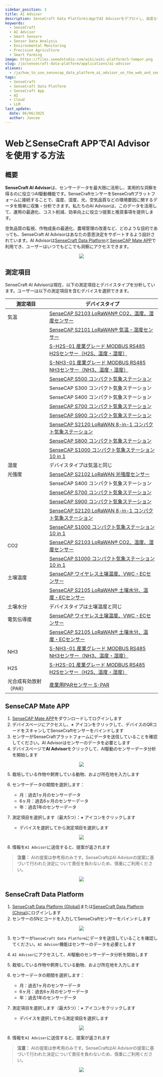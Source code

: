 ```yaml
---
sidebar_position: 3
title: AI Advisor
description: SenseCraft Data PlatformとAppでAI Advisorをデプロイし、高度なセンサーデータ分析を行う方法を学びます。監視を自動化し、運用を最適化し、AI駆動ソリューションで実用的な洞察を得ることができます。
keywords:
  - SenseCraft
  - AI Advisor
  - Smart Sensors
  - Sensor Data Analysis
  - Environmental Monitoring
  - Precision Agriculture
  - Smart Farming
image: https://files.seeedstudio.com/wiki/wiki-platform/S-tempor.png
slug: /ja/sensecraft-data-platform/applications/ai-advisor
aliases:
  - /ja/how_to_use_sensecap_data_platform_ai_advisor_on_the_web_and_sensecraft_app
tags:
  - SenseCraft
  - SenseCraft Data Platform
  - SenseCraft App
  - AI
  - Cloud
  - LLM
last_update:
  date: 06/06/2025
  author: Jancee
---
```


# WebとSenseCraft APPでAI Advisorを使用する方法

## 概要

**SenseCraft AI Advisor**は、センサーデータを最大限に活用し、実用的な洞察を得るのに役立つAI駆動機能です。SenseCraftセンサーをSenseCraftプラットフォームに接続することで、温度、湿度、光、空気品質などの環境要因に関するデータを簡単に収集・分析できます。私たちのAI Advisorは、このデータを活用して、運用の最適化、コスト削減、効率向上に役立つ提案と推奨事項を提供します。

空気品質の監視、作物成長の最適化、農場管理の改善など、どのような目的であっても、SenseCraft AI Advisorはあなたの意思決定をサポートするよう設計されています。AI Advisorは[SenseCraft Data Platform](https://sensecap.seeed.cc/portal/#/login)と[SenseCAP Mate APP](http://sensecap-mate-download.seeed.cc/)で利用でき、ユーザーはいつでもどこでも洞察にアクセスできます。

<div align="center"><img width={1000} src="https://files.seeedstudio.com/wiki/SenseCAP_AI/1.png"/></div>

## 測定項目

SenseCraft AI Advisorは現在、以下の測定項目とデバイスタイプを分析しています。ユーザーは以下の測定項目を含むデバイスを選択できます。

| 測定項目             | デバイスタイプ                                        |
|-------------------------|-----------------------------------------------------|
| 気温         | [SenseCAP S2103 LoRaWAN® CO2、温度、湿度センサー](https://www.seeedstudio.com/SenseCAP-S2103-LoRaWAN-CO2-Temperature-and-Humidity-Sensor-p-5356.html) |
|                         | [SenseCAP S2101 LoRaWAN® 気温・湿度センサー](https://www.seeedstudio.com/SenseCAP-S2101-LoRaWAN-Air-Temperature-and-Humidity-Sensor-p-5354.html) |
|                         | [S-H2S-01 産業グレード MODBUS RS485 H2Sセンサー（H2S、温度・湿度）](https://www.seeedstudio.com/RS485-H2S-Sensor-Connector-p-5114.html) |
|                         | [S-NH3-01 産業グレード MODBUS RS485 NH3センサー（NH3、温度・湿度）](https://www.seeedstudio.com/RS485-NH3-Sensor-Connector-p-5113.html) |
|                         | [SenseCAP S500 コンパクト気象ステーション](https://www.seeedstudio.com/SenseCAP-S500-5-in-1-Compact-Weather-Station-p-5652.html) |
|                         | SenseCAP S300 コンパクト気象ステーション |
|                         | SenseCAP S400 コンパクト気象ステーション |
|                         | [SenseCAP S700 コンパクト気象ステーション](https://www.seeedstudio.com/SenseCAP-S700-7-in-1-Compact-Weather-Station-p-5651.html) |
|                         | [SenseCAP S900 コンパクト気象ステーション](https://www.seeedstudio.com/SenseCAPONE-S900-9in1-Compact-Weather-Sensor-p-4881.html) |
|                         | [SenseCAP S2120 LoRaWAN 8-in-1 コンパクト気象ステーション](https://www.seeedstudio.com/sensecap-s2120-lorawan-8-in-1-weather-sensor-p-5436.html) |
|                         | [SenseCAP S800 コンパクト気象ステーション](https://www.seeedstudio.com/SenseCAP-S800-8-in-1-Compact-Weather-Station-p-5653.html) |
|                         | [SenseCAP S1000 コンパクト気象ステーション 10 in 1](https://www.seeedstudio.com/SenseCAP-S1000-10-in-1-Compact-Weather-Station-p-5654.html) |
| 湿度            | デバイスタイプは気温と同じ          |
| 光強度         | [SenseCAP S2102 LoRaWAN 光強度センサー](https://www.seeedstudio.com/SenseCAP-S2102-LoRaWAN-Light-Intensity-Sensor-p-5355.html) |
|                         | SenseCAP S400 コンパクト気象ステーション |
|                         | [SenseCAP S700 コンパクト気象ステーション](https://www.seeedstudio.com/SenseCAP-S700-7-in-1-Compact-Weather-Station-p-5651.html) |
|                         | [SenseCAP S900 コンパクト気象ステーション](https://www.seeedstudio.com/SenseCAPONE-S900-9in1-Compact-Weather-Sensor-p-4881.html) |
|                         | [SenseCAP S2120 LoRaWAN 8-in-1 コンパクト気象ステーション](https://www.seeedstudio.com/sensecap-s2120-lorawan-8-in-1-weather-sensor-p-5436.html) |
|                         | [SenseCAP S1000 コンパクト気象ステーション 10 in 1](https://www.seeedstudio.com/SenseCAP-S1000-10-in-1-Compact-Weather-Station-p-5654.html) |
| CO2                     | [SenseCAP S2103 LoRaWAN® CO2、温度、湿度センサー](https://www.seeedstudio.com/SenseCAP-S2103-LoRaWAN-CO2-Temperature-and-Humidity-Sensor-p-5356.html) |
|                         | [SenseCAP S1000 コンパクト気象ステーション 10 in 1](https://www.seeedstudio.com/SenseCAP-S1000-10-in-1-Compact-Weather-Station-p-5654.html) |
| 土壌温度        | [SenseCAP ワイヤレス土壌温度、VWC・ECセンサー](https://www.seeedstudio.com/SenseCAP-Wireless-Soil-Temperature-VWC-EC-Sensor-LoRaWAN-AS923-MT20-p-4996.html) |
|                         | [SenseCAP S2105 LoRaWAN® 土壌水分、温度・ECセンサー](https://www.seeedstudio.com/SenseCAP-S2105-LoRaWAN-Soil-Temperature-Moisture-and-EC-Sensor-p-5358.html) |
| 土壌水分           | デバイスタイプは土壌温度と同じ          |
| 電気伝導度 | [SenseCAP ワイヤレス土壌温度、VWC・ECセンサー](https://www.seeedstudio.com/SenseCAP-Wireless-Soil-Temperature-VWC-EC-Sensor-LoRaWAN-AS923-MT20-p-4996.html) |
|                         | [SenseCAP S2105 LoRaWAN® 土壌水分、温度・ECセンサー](https://www.seeedstudio.com/SenseCAP-S2105-LoRaWAN-Soil-Temperature-Moisture-and-EC-Sensor-p-5358.html) |
| NH3                     | [S-NH3-01 産業グレード MODBUS RS485 NH3センサー（NH3、温度・湿度）](https://www.seeedstudio.com/RS485-NH3-Sensor-Connector-p-5113.html) |
| H2S                     | [S-H2S-01 産業グレード MODBUS RS485 H2Sセンサー（H2S、温度・湿度）](https://www.seeedstudio.com/RS485-H2S-Sensor-Connector-p-5114.html) |
| 光合成有効放射（PAR） | [産業用PARセンサー S-PAR](https://www.seeedstudio.com/RS485-S-PAR-02B-p-4830.html) |

## SenseCAP Mate APP

1. [SenseCAP Mate APP](https://app.sensecapmx.com/)をダウンロードしてログインします
2. デバイスページにアクセスし、**+** アイコンをクリックして、デバイスのQRコードをスキャンしてSenseCraftセンサーをバインドします
3. センサーがSenseCraftプラットフォームにデータを送信していることを確認してください。AI Advisorはセンサーのデータを必要とします
4. デバイスページで**AI Advisor**をクリックして、AI駆動のセンサーデータ分析を開始します

<div align="center"><img width={1000} src="https://files.seeedstudio.com/wiki/SenseCAP_AI/2.png"/></div>

5. 栽培している作物や飼育している動物、および所在地を入力します
6. センサーデータの期間を選択します：
   - 月：過去1ヶ月のセンサーデータ
   - 6ヶ月：過去6ヶ月のセンサーデータ
   - 年：過去1年のセンサーデータ

7. 測定項目を選択します（最大5つ）：**+** アイコンをクリックします
   - デバイスを選択してから測定項目を選択します

<div align="center"><img width={1000} src="https://files.seeedstudio.com/wiki/SenseCAP_AI/3.png"/></div>

8. 情報を`AI Advisor`に送信すると、提案が返されます

> **注意：** AIの提案は参考用のみです。SenseCraftはAI Advisorの提案に基づいて行われた決定について責任を負わないため、慎重にご利用ください。

<div align="center"><img width={800} src="https://files.seeedstudio.com/wiki/SenseCAP_AI/4.png"/></div>

## SenseCraft Data Platform

1. [SenseCraft Data Platform (Global)](https://sensecap.seeed.cc/portal/#/login)または[SenseCraft Data Platform (China)](http://sensecap.seeed.cn/portal/#/login)にログインします
2. センサーのSNとコードを入力してSenseCraftセンサーをバインドします

<div align="center"><img width={1000} src="https://files.seeedstudio.com/wiki/SenseCAP_AI/5.png"/></div>

3. センサーが`SenseCraft Data Platform`にデータを送信していることを確認してください。`AI Advisor`機能はセンサーのデータを必要とします
4. `AI Advisor`にアクセスして、AI駆動のセンサーデータ分析を開始します
5. 栽培している作物や飼育している動物、および所在地を入力します
6. センサーデータの期間を選択します：
   - 月：過去1ヶ月のセンサーデータ
   - 6ヶ月：過去6ヶ月のセンサーデータ
   - 年：過去1年のセンサーデータ

7. 測定項目を選択します（最大5つ）：**+** アイコンをクリックします
   - デバイスを選択してから測定項目を選択します

<div align="center"><img width={1000} src="https://files.seeedstudio.com/wiki/SenseCAP_AI/6.png"/></div>

8. 情報を`AI Advisor`に送信すると、提案が返されます

> **注意：** AIの提案は参考用のみです。SenseCraftはAI Advisorの提案に基づいて行われた決定について責任を負わないため、慎重にご利用ください。

<div align="center"><img width={1000} src="https://files.seeedstudio.com/wiki/SenseCAP_AI/7.png"/></div>
